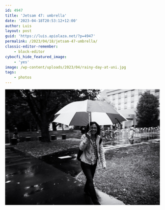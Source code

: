 ```yaml
---
id: 4947
title: 'Jetsam 47: umbrella'
date: '2023-04-18T20:53:12+12:00'
author: Luis
layout: post
guid: 'https://luis.apiolaza.net/?p=4947'
permalink: /2023/04/18/jetsam-47-umbrella/
classic-editor-remember:
    - block-editor
cybocfi_hide_featured_image:
    - 'yes'
image: /wp-content/uploads/2023/04/rainy-day-at-uni.jpg
tags:
    - photos
---
```


![Woman walking with an open umbrella, the ground is wet and there are parking spaces for bicycles in the background, Christchurch.](/assets/images/rainy_day_at_uni.jpg)